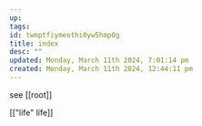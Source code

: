 ```yaml
---
up: 
tags: 
id: twmptfiymeothi0yw5hmp0g
title: index
desc: ""
updated: Monday, March 11th 2024, 7:01:14 pm
created: Monday, March 11th 2024, 12:44:11 pm
---
```

see [[root]]

[["life" life]]